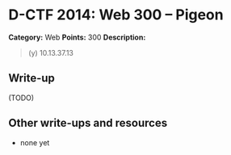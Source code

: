 # D-CTF 2014: Web 300 – Pigeon

**Category:** Web
**Points:** 300
**Description:**

> (y) 10.13.37.13

## Write-up

(TODO)

## Other write-ups and resources

* none yet
